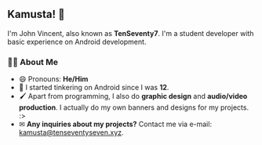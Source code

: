 ## Kamusta! 👋
I'm John Vincent, also known as **TenSeventy7**.  I'm a student developer with basic experience on Android development.

### 👨‍💻 About Me
- 😄 Pronouns: **He/Him**
- 🧒 I started tinkering on Android since I was **12**.
- 🖌 Apart from programming, I also do **graphic design** and **audio/video production**. I actually do my own banners and designs for my projects. :>
- ✉ **Any inquiries about my projects?** Contact me via e-mail: [kamusta@tenseventyseven.xyz](mailto:kamusta@tenseventyseven.xyz).
